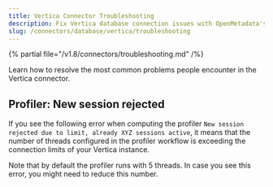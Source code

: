 ```yaml
---
title: Vertica Connector Troubleshooting
description: Fix Vertica database connection issues with OpenMetadata's comprehensive troubleshooting guide. Get step-by-step solutions for common errors and problems.
slug: /connectors/database/vertica/troubleshooting
---
```


{% partial file="/v1.8/connectors/troubleshooting.md" /%}

Learn how to resolve the most common problems people encounter in the Vertica connector.

## Profiler: New session rejected

If you see the following error when computing the profiler `New session rejected due to limit, already XYZ sessions active`,
it means that the number of threads configured in the profiler workflow is exceeding the connection limits of your
Vertica instance.

Note that by default the profiler runs with 5 threads. In case you see this error, you might need to reduce this number.
